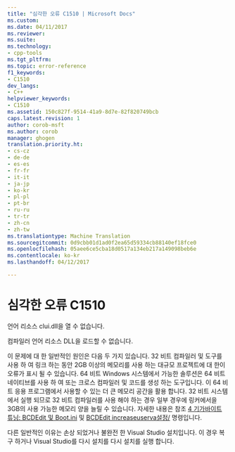 ```yaml
---
title: "심각한 오류 C1510 | Microsoft Docs"
ms.custom: 
ms.date: 04/11/2017
ms.reviewer: 
ms.suite: 
ms.technology:
- cpp-tools
ms.tgt_pltfrm: 
ms.topic: error-reference
f1_keywords:
- C1510
dev_langs:
- C++
helpviewer_keywords:
- C1510
ms.assetid: 150c827f-9514-41a9-8d7e-82f820749bcb
caps.latest.revision: 1
author: corob-msft
ms.author: corob
manager: ghogen
translation.priority.ht:
- cs-cz
- de-de
- es-es
- fr-fr
- it-it
- ja-jp
- ko-kr
- pl-pl
- pt-br
- ru-ru
- tr-tr
- zh-cn
- zh-tw
ms.translationtype: Machine Translation
ms.sourcegitcommit: 0d9cbb01d1ad0f2ea65d59334cb88140ef18fce0
ms.openlocfilehash: 05aee6ce5cba18d0517a134eb217a149098beb6e
ms.contentlocale: ko-kr
ms.lasthandoff: 04/12/2017

---
```

# <a name="fatal-error-c1510"></a>심각한 오류 C1510
언어 리소스 clui.dll을 열 수 없습니다.  
  
 컴파일러 언어 리소스 DLL을 로드할 수 없습니다.  
  
이 문제에 대 한 일반적인 원인은 다음 두 가지 있습니다. 32 비트 컴파일러 및 도구를 사용 하 여 링크 하는 동안 2GB 이상의 메모리를 사용 하는 대규모 프로젝트에 대 한이 오류가 표시 될 수 있습니다. 64 비트 Windows 시스템에서 가능한 솔루션은 64 비트 네이티브를 사용 하 여 또는 크로스 컴파일러 및 코드를 생성 하는 도구입니다. 이 64 비트 응용 프로그램에서 사용할 수 있는 더 큰 메모리 공간을 활용 합니다. 32 비트 시스템에서 실행 되므로 32 비트 컴파일러를 사용 해야 하는 경우 일부 경우에 링커에서을 3GB의 사용 가능한 메모리 양을 늘릴 수 있습니다. 자세한 내용은 참조 [4 기가바이트 튜닝: BCDEdit 및 Boot.ini](https://msdn.microsoft.com/library/vs/alm/bb613473(v=vs.85).aspx) 및 [BCDEdit increaseuserva설정/](https://msdn.microsoft.com/library/ff542202.aspx) 명령입니다.  

다른 일반적인 이유는 손상 되었거나 불완전 한 Visual Studio 설치입니다. 이 경우 복구 하거나 Visual Studio를 다시 설치를 다시 설치를 실행 합니다.  
  
